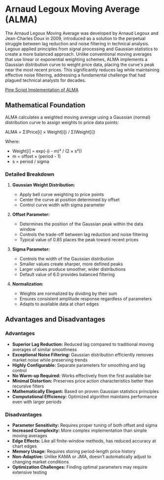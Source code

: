 # Arnaud Legoux Moving Average (ALMA)

The Arnaud Legoux Moving Average was developed by Arnaud Legoux and Jean-Charles Doux in 2009, introduced as a solution to the perpetual struggle between lag reduction and noise filtering in technical analysis. Legoux applied principles from signal processing and Gaussian statistics to create a more balanced approach. Unlike conventional moving averages that use linear or exponential weighting schemes, ALMA implements a Gaussian distribution curve to weight price data, placing the curve's peak near the most recent prices. This significantly reduces lag while maintaining effective noise filtering, addressing a fundamental challenge that had plagued technical analysts for decades.

[Pine Script Implementation of ALMA](https://github.com/mihakralj/pinescript/blob/main/indicators/trends/alma.pine)

## Mathematical Foundation

ALMA calculates a weighted moving average using a Gaussian (normal) distribution curve to assign weights to price data points:

ALMA = Σ(Price[i] × Weight[i]) / Σ(Weight[i])

Where:

- Weight[i] = exp(-(i - m)² / (2 × s²))
- m = offset × (period - 1)
- s = period / sigma

### Detailed Breakdown

1. **Gaussian Weight Distribution:**
   - Apply bell curve weighting to price points
   - Center the curve at position determined by offset
   - Control curve width with sigma parameter

2. **Offset Parameter:**
   - Determines the position of the Gaussian peak within the data window
   - Controls the trade-off between lag reduction and noise filtering
   - Typical value of 0.85 places the peak toward recent prices

3. **Sigma Parameter:**
   - Controls the width of the Gaussian distribution
   - Smaller values create sharper, more defined peaks
   - Larger values produce smoother, wider distributions
   - Default value of 6.0 provides balanced filtering

4. **Normalization:**
   - Weights are normalized by dividing by their sum
   - Ensures consistent amplitude response regardless of parameters
   - Adapts to available data at chart edges

## Advantages and Disadvantages

### Advantages

- **Superior Lag Reduction:** Reduced lag compared to traditional moving averages of similar smoothness
- **Exceptional Noise Filtering:** Gaussian distribution efficiently removes market noise while preserving trends
- **Highly Configurable:** Separate parameters for smoothing and lag control
- **No Warm-up Required:** Works effectively from the first available bar
- **Minimal Distortion:** Preserves price action characteristics better than recursive filters
- **Mathematically Elegant:** Based on proven Gaussian statistics principles
- **Computational Efficiency:** Optimized algorithm maintains performance even with larger periods

### Disadvantages

- **Parameter Sensitivity:** Requires proper tuning of both offset and sigma
- **Increased Complexity:** More complex implementation than simple moving averages
- **Edge Effects:** Like all finite-window methods, has reduced accuracy at chart edges
- **Memory Usage:** Requires storing period-length price history
- **Non-Adaptive:** Unlike KAMA or JMA, doesn't automatically adjust to changing market conditions
- **Optimization Challenges:** Finding optimal parameters may require extensive testing
